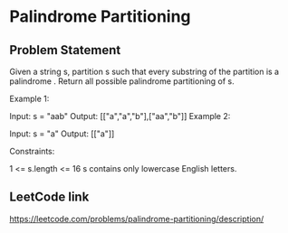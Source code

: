 # Palindrome Partitioning

## Problem Statement
Given a string s, partition s such that every
substring
of the partition is a
palindrome
. Return all possible palindrome partitioning of s.



Example 1:

Input: s = "aab"
Output: [["a","a","b"],["aa","b"]]
Example 2:

Input: s = "a"
Output: [["a"]]


Constraints:

1 <= s.length <= 16
s contains only lowercase English letters.


## LeetCode link

https://leetcode.com/problems/palindrome-partitioning/description/